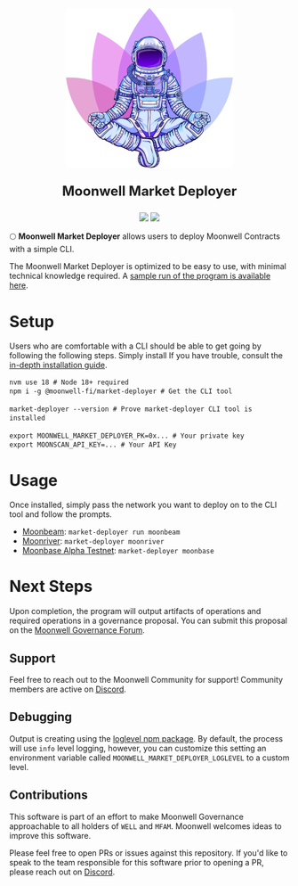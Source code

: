 <div align="center">
<p>
    <a href="https://moonwell.fi" target="_blank">
      <img alt="Moonwell Logo" src="media/spaceman.png" width="300" />
    </a>
</p>
<p style="font-size: 1.5rem; font-weight: bold">Moonwell Market Deployer</p>

<img src="https://img.shields.io/npm/v/@moonwell-fi/market-deployer?label=Latest+NPM+Version" />
<img src="https://img.shields.io/github/package-json/v/moonwell-fi/market-deployer?label=Master+Branch+Version" />

<br />

</div>

🌕 **Moonwell Market Deployer** allows users to deploy Moonwell Contracts with a simple CLI.

The Moonwell Market Deployer is optimized to be easy to use, with minimal technical knowledge required. A [sample run of
the program is available here](docs/sample-run.md).

# Setup

Users who are comfortable with a CLI should be able to get going by following the following steps. Simply install If you have trouble,
consult the [in-depth installation guide](docs/installation.md).

```shell
nvm use 18 # Node 18+ required
npm i -g @moonwell-fi/market-deployer # Get the CLI tool

market-deployer --version # Prove market-deployer CLI tool is installed

export MOONWELL_MARKET_DEPLOYER_PK=0x... # Your private key
export MOONSCAN_API_KEY=... # Your API Key 
```

# Usage

Once installed, simply pass the network you want to deploy on to the CLI tool and follow the prompts.

- [Moonbeam](https://moonbeam.moonscan.io/): `market-deployer run moonbeam`
- [Moonriver](https://moonriver.moonscan.io/): `market-deployer moonriver`
- [Moonbase Alpha Testnet](https://moonbase.moonscan.io/): `market-deployer moonbase`

# Next Steps

Upon completion, the program will output artifacts of operations and required operations in a governance proposal. You can submit this proposal on the [Moonwell Governance Forum](https://gov.moonwell.fi).

## Support

Feel free to reach out to the Moonwell Community for support! Community members are active on [Discord](https://discord.gg/moonwellfi).

## Debugging

Output is creating using the [loglevel npm package](https://www.npmjs.com/package/loglevel). By default, the process will use `info` level logging, however, you can customize this setting an environment variable called `MOONWELL_MARKET_DEPLOYER_LOGLEVEL` to a custom level.

## Contributions

This software is part of an effort to make Moonwell Governance approachable to all holders of `WELL` and `MFAM`. Moonwell
welcomes ideas to improve this software.

Please feel free to open PRs or issues against this repository. If you'd like to speak to the team responsible for this 
software prior to opening a PR, please reach out on [Discord](https://discord.gg/moonwellfi).

